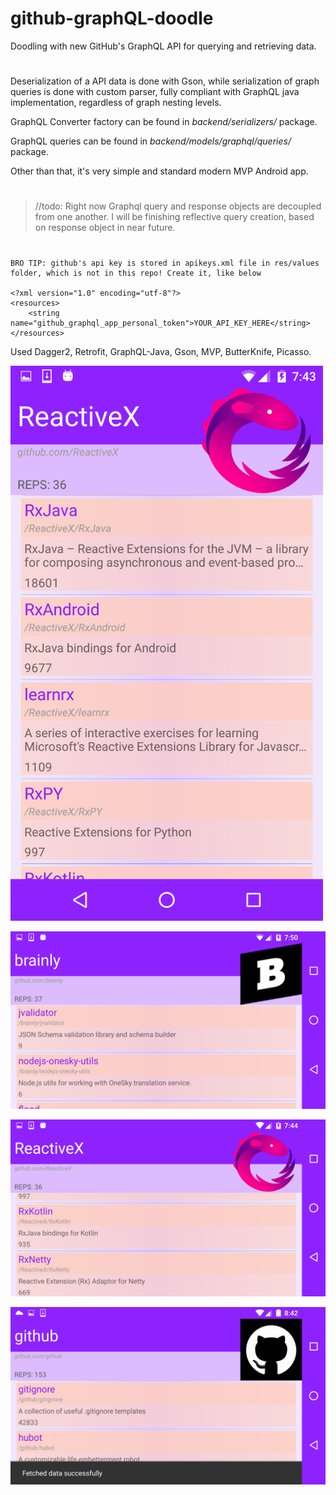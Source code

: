 # github-graphQL-doodle

Doodling with new GitHub's GraphQL API for querying and retrieving data.
#

Deserialization of a API data is done with Gson, while serialization of graph queries is done with custom parser, fully compliant with GraphQL java implementation, regardless of graph nesting levels. 

GraphQL Converter factory can be found in _backend/serializers/_ package.

GraphQL queries can be found in _backend/models/graphql/queries/_ package.

Other than that, it's very simple and standard modern MVP Android app.
#

>//todo: Right now Graphql query and response objects are decoupled from one another. I will be finishing reflective query creation, based on response object in near future.

#
```
BRO TIP: github's api key is stored in apikeys.xml file in res/values folder, which is not in this repo! Create it, like below

<?xml version="1.0" encoding="utf-8"?>
<resources>
    <string name="github_graphql_app_personal_token">YOUR_API_KEY_HERE</string>
</resources>
```


Used Dagger2, Retrofit, GraphQL-Java, Gson, MVP, ButterKnife, Picasso.


<img src="screens/Screenshot_20161107-194400.png?raw=true" width="500">



![](screens/Screenshot_20161107-195042.png?raw=true )



![](screens/Screenshot_20161107-194500.png?raw=true )



![](screens/Screenshot_20161107-204224.png?raw=true )
